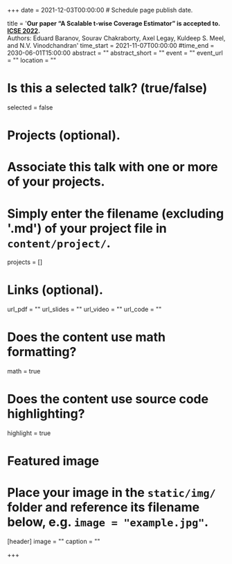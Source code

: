+++
date = 2021-12-03T00:00:00  # Schedule page publish date.

title = '<b>Our paper “A Scalable t-wise Coverage Estimator” is accepted to. <a href="https://conf.researchr.org/home/icse-2022"> ICSE 2022</a>.</b><br> Authors: Eduard Baranov, Sourav Chakraborty, Axel Legay, Kuldeep S. Meel, and N.V. Vinodchandran'
time_start = 2021-11-07T00:00:00
#time_end = 2030-06-01T15:00:00
abstract = ""
abstract_short = ""
event = ""
event_url = ""
location = ""

# Is this a selected talk? (true/false)
selected = false

# Projects (optional).
#   Associate this talk with one or more of your projects.
#   Simply enter the filename (excluding '.md') of your project file in `content/project/`.
projects = []

# Links (optional).
url_pdf = ""
url_slides = ""
url_video = ""
url_code = ""

# Does the content use math formatting?
math = true

# Does the content use source code highlighting?
highlight = true

# Featured image
# Place your image in the `static/img/` folder and reference its filename below, e.g. `image = "example.jpg"`.
[header]
image = ""
caption = ""

+++
